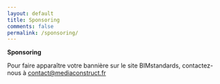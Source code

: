 ```yaml
---
layout: default
title: Sponsoring
comments: false
permalink: /sponsoring/
---
```


**Sponsoring**

Pour faire apparaître votre bannière sur le site BIMstandards, contactez-nous à contact@mediaconstruct.fr
